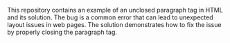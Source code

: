 This repository contains an example of an unclosed paragraph tag in HTML and its solution. The bug is a common error that can lead to unexpected layout issues in web pages. The solution demonstrates how to fix the issue by properly closing the paragraph tag.